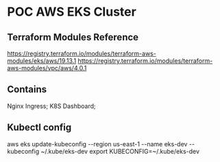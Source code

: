 # POC AWS EKS Cluster

## Terraform Modules Reference
https://registry.terraform.io/modules/terraform-aws-modules/eks/aws/19.13.1
https://registry.terraform.io/modules/terraform-aws-modules/vpc/aws/4.0.1

## Contains
Nginx Ingress;
K8S Dashboard;

## Kubectl config
aws eks update-kubeconfig --region us-east-1 --name eks-dev --kubeconfig ~/.kube/eks-dev
export KUBECONFIG=~/.kube/eks-dev
